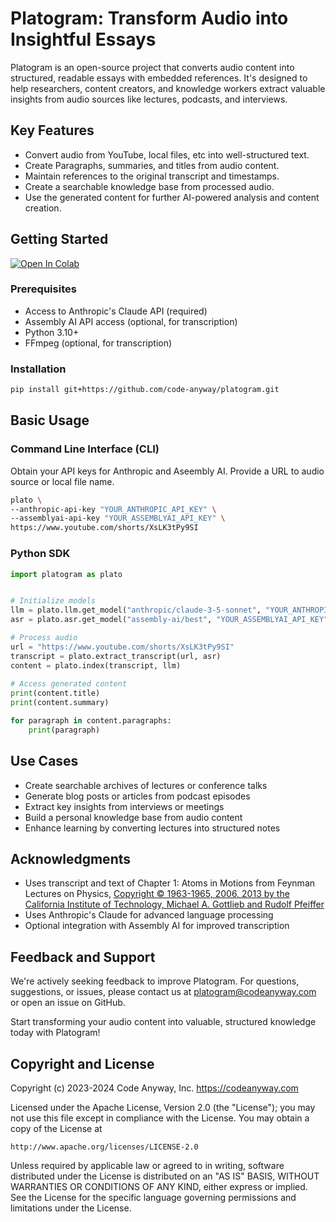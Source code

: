 # Platogram: Transform Audio into Insightful Essays

Platogram is an open-source project that converts audio content into structured, readable essays with embedded references. It's designed to help researchers, content creators, and knowledge workers extract valuable insights from audio sources like lectures, podcasts, and interviews.

## Key Features

- Convert audio from YouTube, local files, etc into well-structured text.
- Create Paragraphs, summaries, and titles from audio content.
- Maintain references to the original transcript and timestamps.
- Create a searchable knowledge base from processed audio.
- Use the generated content for further AI-powered analysis and content creation.

## Getting Started

<a target="_blank" href="https://colab.research.google.com/github/code-anyway/platogram/blob/main/notebooks/quick_start.ipynb">
  <img src="https://colab.research.google.com/assets/colab-badge.svg" alt="Open In Colab"/>
</a>

### Prerequisites

- Access to Anthropic's Claude API (required)
- Assembly AI API access (optional, for transcription)
- Python 3.10+
- FFmpeg (optional, for transcription)

### Installation

```bash
pip install git+https://github.com/code-anyway/platogram.git
```

## Basic Usage

### Command Line Interface (CLI)

Obtain your API keys for Anthropic and Aseembly AI. Provide a URL to audio source or local file name.

```bash
plato \
--anthropic-api-key "YOUR_ANTHROPIC_API_KEY" \
--assemblyai-api-key "YOUR_ASSEMBLYAI_API_KEY" \
https://www.youtube.com/shorts/XsLK3tPy9SI
```

### Python SDK

```python
import platogram as plato


# Initialize models
llm = plato.llm.get_model("anthropic/claude-3-5-sonnet", "YOUR_ANTHROPIC_API_KEY")
asr = plato.asr.get_model("assembly-ai/best", "YOUR_ASSEMBLYAI_API_KEY")  # Optional

# Process audio
url = "https://www.youtube.com/shorts/XsLK3tPy9SI"
transcript = plato.extract_transcript(url, asr)
content = plato.index(transcript, llm)
  
# Access generated content
print(content.title)
print(content.summary)

for paragraph in content.paragraphs:
    print(paragraph)
```

## Use Cases

- Create searchable archives of lectures or conference talks
- Generate blog posts or articles from podcast episodes
- Extract key insights from interviews or meetings
- Build a personal knowledge base from audio content
- Enhance learning by converting lectures into structured notes

## Acknowledgments

- Uses transcript and text of Chapter 1: Atoms in Motions from Feynman Lectures on Physics, [Copyright © 1963-1965, 2006, 2013 by the California Institute of Technology, Michael A. Gottlieb and Rudolf Pfeiffer](https://www.feynmanlectures.caltech.edu/III_copyright.html)
- Uses Anthropic's Claude for advanced language processing
- Optional integration with Assembly AI for improved transcription

## Feedback and Support

We're actively seeking feedback to improve Platogram. For questions, suggestions, or issues, please contact us at [platogram@codeanyway.com](mailto:platogram@codeanyway.com) or open an issue on GitHub.

Start transforming your audio content into valuable, structured knowledge today with Platogram!

## Copyright and License

Copyright (c) 2023-2024 Code Anyway, Inc.
https://codeanyway.com

Licensed under the Apache License, Version 2.0 (the "License");
you may not use this file except in compliance with the License.
You may obtain a copy of the License at

    http://www.apache.org/licenses/LICENSE-2.0

Unless required by applicable law or agreed to in writing, software
distributed under the License is distributed on an "AS IS" BASIS,
WITHOUT WARRANTIES OR CONDITIONS OF ANY KIND, either express or implied.
See the License for the specific language governing permissions and
limitations under the License.
